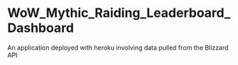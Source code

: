 # WoW_Mythic_Raiding_Leaderboard_Dashboard
 An application deployed with heroku involving data pulled from the Blizzard API
